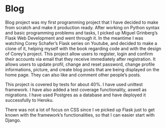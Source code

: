 # Blog

Blog project was my first programming project that I have decided to make from scratch and make it production ready. After working on Python syntax and basic programming problems and tasks, I picked up Miguel Grinberg’s Flask Web Development and went through it. In the meantime I was watching Corey Schafer’s Flask series on Youtube, and decided to make a clone of it, helping myself with the book regarding code and with the design of Corey’s project.
This project allow users to register, login and confirm their accounts via email that they receive immediately after registration. It allows users to update profil, change and reset password, change profile informations, picture, and create blog posts that are being displayed on the home page. They can also like and comment other people’s posts.

This project is covered by tests for about 40%. I have used unittest framework. I have also added a test coverage functionality, aswell as migrations. I have used Postgres as a database and have deployed it successfully to Heroku.

There was not a lot of focus on CSS since I ve picked up Flask just to get known with the framework’s functionalities, so that I can easier start with Django. 
